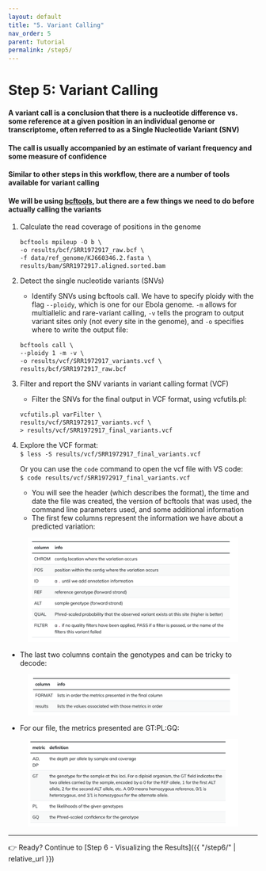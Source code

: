 ```yaml
---
layout: default
title: "5. Variant Calling"
nav_order: 5
parent: Tutorial
permalink: /step5/
---
```


# Step 5: Variant Calling

#### A variant call is a conclusion that there is a nucleotide difference vs. some reference at a given position in an individual genome or transcriptome, often referred to as a Single Nucleotide Variant (SNV)  
#### The call is usually accompanied by an estimate of variant frequency and some measure of confidence  
#### Similar to other steps in this workflow, there are a number of tools available for variant calling  
#### We will be using [bcftools](https://samtools.github.io/bcftools/bcftools.html), but there are a few things we need to do before actually calling the variants  

1. Calculate the read coverage of positions in the genome  

   ```
   bcftools mpileup -O b \
   -o results/bcf/SRR1972917_raw.bcf \
   -f data/ref_genome/KJ660346.2.fasta \
   results/bam/SRR1972917.aligned.sorted.bam
   ```

2. Detect the single nucleotide variants (SNVs)  
    * Identify SNVs using bcftools call. We have to specify ploidy with the flag `--ploidy`, which is one for our Ebola genome. `-m` allows for multiallelic and rare-variant calling, `-v` tells the program to output variant sites only (not every site in the genome), and `-o` specifies where to write the output file: 

    ```
    bcftools call \
    --ploidy 1 -m -v \
    -o results/vcf/SRR1972917_variants.vcf \
    results/bcf/SRR1972917_raw.bcf 
    ```

3. Filter and report the SNV variants in variant calling format (VCF)
    * Filter the SNVs for the final output in VCF format, using vcfutils.pl:  

    ```
    vcfutils.pl varFilter \
    results/vcf/SRR1972917_variants.vcf \
    > results/vcf/SRR1972917_final_variants.vcf
    ```

4. Explore the VCF format:  
    `$ less -S results/vcf/SRR1972917_final_variants.vcf` 

    Or you can use the `code` command to open the vcf file with VS code:  
    `$ code results/vcf/SRR1972917_final_variants.vcf`   

    * You will see the header (which describes the format), the time and date the file was created, the version of bcftools that was used, the command line parameters used, and some additional information  
    * The first few columns represent the information we have about a predicted variation:  
<figure>
    <img src="../images/vcf_format1.png" width="700">
</figure>

   * The last two columns contain the genotypes and can be tricky to decode:  
<figure>
    <img src="../images/vcf_format2.png" width="700">
</figure>

   * For our file, the metrics presented are GT:PL:GQ:  
<figure>
    <img src="../images/vcf_format3.png" width="700">
</figure>


---

👉 Ready? Continue to [Step 6 - Visualizing the Results]({{ "/step6/" | relative_url }})
